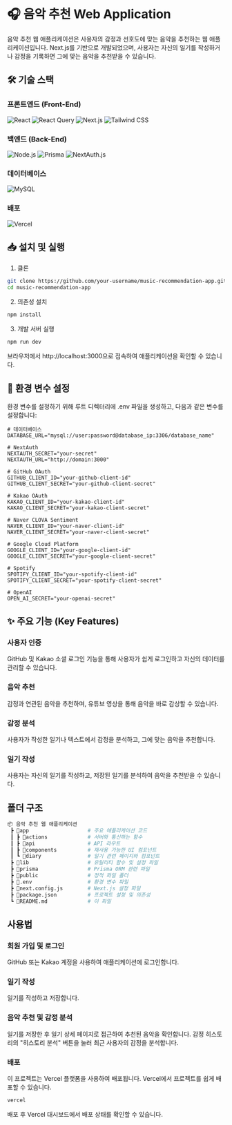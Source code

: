# 🎧 음악 추천 Web Application

음악 추천 웹 애플리케이션은 사용자의 감정과 선호도에 맞는 음악을 추천하는 웹 애플리케이션입니다. Next.js를 기반으로 개발되었으며, 사용자는 자신의 일기를 작성하거나 감정을 기록하면 그에 맞는 음악을 추천받을 수 있습니다.

## 🛠️ 기술 스택

### 프론트엔드 (Front-End)
![React](https://img.shields.io/badge/React-%2320232a.svg?style=for-the-badge&logo=react&logoColor=%2361DAFB)
![React Query](https://img.shields.io/badge/React_Query-%23FF4154.svg?style=for-the-badge&logo=react-query&logoColor=white)
![Next.js](https://img.shields.io/badge/Next.js-%23000000.svg?style=for-the-badge&logo=nextdotjs&logoColor=white)
![Tailwind CSS](https://img.shields.io/badge/Tailwind_CSS-%2338B2AC.svg?style=for-the-badge&logo=tailwind-css&logoColor=white)

### 백엔드 (Back-End)
![Node.js](https://img.shields.io/badge/Node.js-%2343853D.svg?style=for-the-badge&logo=node.js&logoColor=white)
![Prisma](https://img.shields.io/badge/Prisma-%232D3748.svg?style=for-the-badge&logo=prisma&logoColor=white)
![NextAuth.js](https://img.shields.io/badge/NextAuth.js-%2320232A.svg?style=for-the-badge&logo=next.js&logoColor=white)

### 데이터베이스
![MySQL](https://img.shields.io/badge/MySQL-%234479A1.svg?style=for-the-badge&logo=mysql&logoColor=white)

### 배포
![Vercel](https://img.shields.io/badge/Vercel-%23000000.svg?style=for-the-badge&logo=vercel&logoColor=white)

## 📥 설치 및 실행

1. 클론
```bash
git clone https://github.com/your-username/music-recommendation-app.git
cd music-recommendation-app
```
2. 의존성 설치
```bash
npm install
```
3. 개발 서버 실행
```bash
npm run dev
```
브라우저에서 http://localhost:3000으로 접속하여 애플리케이션을 확인할 수 있습니다.

## 🔧 환경 변수 설정
환경 변수를 설정하기 위해 루트 디렉터리에 .env 파일을 생성하고, 다음과 같은 변수를 설정합니다:

```env
# 데이터베이스
DATABASE_URL="mysql://user:password@database_ip:3306/database_name"

# NextAuth
NEXTAUTH_SECRET="your-secret"
NEXTAUTH_URL="http://domain:3000"

# GitHub OAuth
GITHUB_CLIENT_ID="your-github-client-id"
GITHUB_CLIENT_SECRET="your-github-client-secret"

# Kakao OAuth
KAKAO_CLIENT_ID="your-kakao-client-id"
KAKAO_CLIENT_SECRET="your-kakao-client-secret"

# Naver CLOVA Sentiment
NAVER_CLIENT_ID="your-naver-client-id"
NAVER_CLIENT_SECRET="your-naver-client-secret"

# Google Cloud Platform
GOOGLE_CLIENT_ID="your-google-client-id"
GOOGLE_CLIENT_SECRET="your-google-client-secret"

# Spotify
SPOTIFY_CLIENT_ID="your-spotify-client-id"
SPOTIFY_CLIENT_SECRET="your-spotify-client-secret"

# OpenAI
OPEN_AI_SECRET="your-openai-secret"
```

## ✨ 주요 기능 (Key Features)

### 사용자 인증
GitHub 및 Kakao 소셜 로그인 기능을 통해 사용자가 쉽게 로그인하고 자신의 데이터를 관리할 수 있습니다.
### 음악 추천
감정과 연관된 음악을 추천하며, 유튜브 영상을 통해 음악을 바로 감상할 수 있습니다.
### 감정 분석
사용자가 작성한 일기나 텍스트에서 감정을 분석하고, 그에 맞는 음악을 추천합니다.
### 일기 작성
사용자는 자신의 일기를 작성하고, 저장된 일기를 분석하여 음악을 추천받을 수 있습니다.

## 폴더 구조
```bash
📦 음악 추천 웹 애플리케이션
 ┣ 📂app                   # 주요 애플리케이션 코드
 ┃ ┣ 📂actions             # 서버와 통신하는 함수
 ┃ ┣ 📂api                 # API 라우트
 ┃ ┣ 📂components          # 재사용 가능한 UI 컴포넌트
 ┃ ┗ 📂diary               # 일기 관련 페이지와 컴포넌트
 ┣ 📂lib                   # 유틸리티 함수 및 설정 파일
 ┣ 📂prisma                # Prisma ORM 관련 파일
 ┣ 📂public                # 정적 파일 폴더
 ┣ 📜.env                  # 환경 변수 파일
 ┣ 📜next.config.js        # Next.js 설정 파일
 ┣ 📜package.json          # 프로젝트 설정 및 의존성
 ┗ 📜README.md             # 이 파일
 ```

## 사용법

### 회원 가입 및 로그인
GitHub 또는 Kakao 계정을 사용하여 애플리케이션에 로그인합니다.
### 일기 작성
일기를 작성하고 저장합니다.
### 음악 추천 및 감정 분석
일기를 저장한 후 일기 상세 페이지로 접근하여 추천된 음악을 확인합니다. 감정 히스토리의 "히스토리 분석" 버튼을 눌러 최근 사용자의 감정을 분석합니다.
### 배포
이 프로젝트는 Vercel 플랫폼을 사용하여 배포됩니다. Vercel에서 프로젝트를 쉽게 배포할 수 있습니다.

```bash
vercel
```

배포 후 Vercel 대시보드에서 배포 상태를 확인할 수 있습니다.